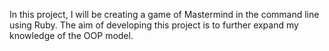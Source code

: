 In this project, I will be creating a game of Mastermind in the command line using Ruby. The aim of developing this project is to further expand my knowledge of the OOP model.